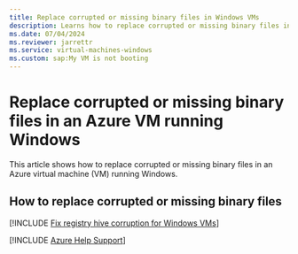 ```yaml
---
title: Replace corrupted or missing binary files in Windows VMs
description: Learns how to replace corrupted or missing binary files in Windows VMs.
ms.date: 07/04/2024
ms.reviewer: jarrettr
ms.service: virtual-machines-windows
ms.custom: sap:My VM is not booting
---
```

# Replace corrupted or missing binary files in an Azure VM running Windows

This article shows how to replace corrupted or missing binary files in an Azure virtual machine (VM) running Windows.

## How to replace corrupted or missing binary files

[!INCLUDE [Fix registry hive corruption for Windows VMs](../../../includes/azure/virtual-machines-windows-replace-system-binary-file.md)]

[!INCLUDE [Azure Help Support](../../../includes/azure-help-support.md)]